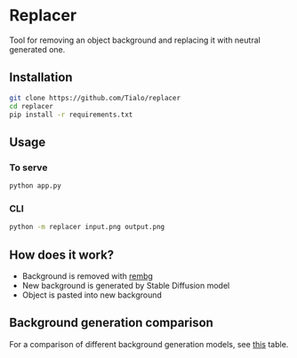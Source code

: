 # Replacer
Tool for removing an object background and replacing it with neutral generated one.

## Installation
```bash
git clone https://github.com/Tialo/replacer
cd replacer
pip install -r requirements.txt
```

## Usage

### To serve
```bash
python app.py
```

### CLI
```bash
python -m replacer input.png output.png
```

## How does it work?
* Background is removed with [rembg](https://github.com/danielgatis/rembg)
* New background is generated by Stable Diffusion model
* Object is pasted into new background

## Background generation comparison
For a comparison of different background generation models, see [this](comparison.md) table.
